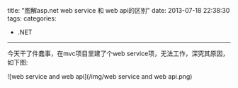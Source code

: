 title: "图解asp.net web service 和 web api的区别"
date: 2013-07-18 22:38:30
tags:
categories:
- .NET
---

今天干了件蠢事，在mvc项目里建了个web service项，无法工作，深究其原因，如下图:

![web service and web api](/img/web service and web api.png)
